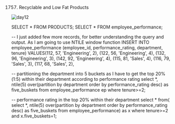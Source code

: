 1757. Recyclable and Low Fat Products

![day12](https://github.com/PankajVirendraModi/SQL-things/assets/75255261/3710df61-2481-496c-9d2e-500538913b07)


SELECT * FROM PRODUCTS;
SELECT * FROM employee_performance;

-- I just added few more records, for better understanding the query and output. As I am going to use NTILE window function
INSERT INTO employee_performance (employee_id, performance_rating, department, tenure)
VALUES(112, 57, 'Engineering', 2),
(122, 56, 'Engineering', 4),
(132, 96, 'Engineering', 3),
(142, 92, 'Engineering', 4),
(115, 81, 'Sales', 4),
(116, 79, 'Sales', 3),
(117, 68, 'Sales', 2),

-- partitioning the department into 5 buckets as I have to get the top 20%(1:5) within their department according to performance rating
select *,
ntile(5) over(partition by department order by performance_rating desc) as five_buskets
from employee_performance ep
where tenure>=2; 

-- performance rating in the top 20% within their department
select * from(
select *,
ntile(5) over(partition by department order by performance_rating desc) as five_buskets
from employee_performance) as x
where tenure>=2 and x.five_buskets=1;
